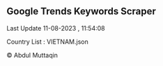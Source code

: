 

## Google Trends Keywords Scraper 
 
Last Update 11-08-2023 , 11:54:08

Country List :
VIETNAM.json



© Abdul Muttaqin 
